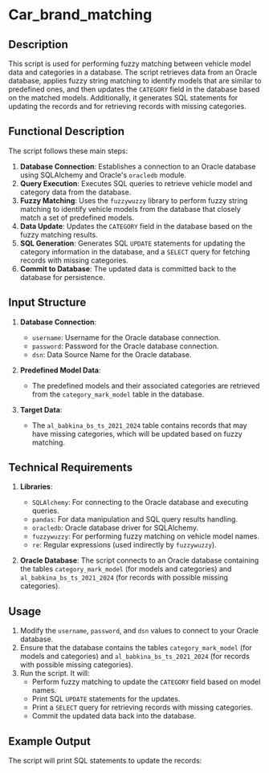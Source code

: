 # Car_brand_matching

## Description

This script is used for performing fuzzy matching between vehicle model data and categories in a database. The script retrieves data from an Oracle database, applies fuzzy string matching to identify models that are similar to predefined ones, and then updates the `CATEGORY` field in the database based on the matched models. Additionally, it generates SQL statements for updating the records and for retrieving records with missing categories.

## Functional Description

The script follows these main steps:
1. **Database Connection**: Establishes a connection to an Oracle database using SQLAlchemy and Oracle's `oracledb` module.
2. **Query Execution**: Executes SQL queries to retrieve vehicle model and category data from the database.
3. **Fuzzy Matching**: Uses the `fuzzywuzzy` library to perform fuzzy string matching to identify vehicle models from the database that closely match a set of predefined models.
4. **Data Update**: Updates the `CATEGORY` field in the database based on the fuzzy matching results.
5. **SQL Generation**: Generates SQL `UPDATE` statements for updating the category information in the database, and a `SELECT` query for fetching records with missing categories.
6. **Commit to Database**: The updated data is committed back to the database for persistence.

## Input Structure

1. **Database Connection**:
    - `username`: Username for the Oracle database connection.
    - `password`: Password for the Oracle database connection.
    - `dsn`: Data Source Name for the Oracle database.

2. **Predefined Model Data**: 
    - The predefined models and their associated categories are retrieved from the `category_mark_model` table in the database.

3. **Target Data**: 
    - The `al_babkina_bs_ts_2021_2024` table contains records that may have missing categories, which will be updated based on fuzzy matching.

## Technical Requirements

1. **Libraries**:
   - `SQLAlchemy`: For connecting to the Oracle database and executing queries.
   - `pandas`: For data manipulation and SQL query results handling.
   - `oracledb`: Oracle database driver for SQLAlchemy.
   - `fuzzywuzzy`: For performing fuzzy matching on vehicle model names.
   - `re`: Regular expressions (used indirectly by `fuzzywuzzy`).

2. **Oracle Database**: The script connects to an Oracle database containing the tables `category_mark_model` (for models and categories) and `al_babkina_bs_ts_2021_2024` (for records with possible missing categories).

## Usage

1. Modify the `username`, `password`, and `dsn` values to connect to your Oracle database.
2. Ensure that the database contains the tables `category_mark_model` (for models and categories) and `al_babkina_bs_ts_2021_2024` (for records with possible missing categories).
3. Run the script. It will:
    - Perform fuzzy matching to update the `CATEGORY` field based on model names.
    - Print SQL `UPDATE` statements for the updates.
    - Print a `SELECT` query for retrieving records with missing categories.
    - Commit the updated data back into the database.

## Example Output

The script will print SQL statements to update the records:
